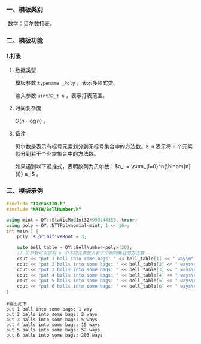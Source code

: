 ### 一、模板类别

​	数学：贝尔数打表。

### 二、模板功能

#### 1.打表

1. 数据类型

   模板参数 `typename _Poly` ，表示多项式类。

   输入参数 `uint32_t n` ，表示打表范围。

2. 时间复杂度

   $O(n\cdot \log n)$ 。

3. 备注

   贝尔数是表示有标号元素划分到无标号集合中的方法数。`B_n` 表示将 `n` 个元素划分到若干个非空集合中的方法数。

   如果遇到以下递推式，表明数列为贝尔数：$a_i = \sum_{i=0}^n{\binom{n}{i}} a_i$ 。


### 三、模板示例

```c++
#include "IO/FastIO.h"
#include "MATH/BellNumber.h"

using mint = OY::StaticModInt32<998244353, true>;
using poly = OY::NTTPolynomial<mint, 1 << 10>;
int main() {
    poly::s_primitiveRoot = 3;

    auto bell_table = OY::BellNumber<poly>(20);
    // 贝尔数可以求将 n 个不同元素放入若干个相同集合的方法数
    cout << "put 1 ball into some bags: " << bell_table[1] << " way\n";
    cout << "put 2 balls into some bags: " << bell_table[2] << " ways\n";
    cout << "put 3 balls into some bags: " << bell_table[3] << " ways\n";
    cout << "put 4 balls into some bags: " << bell_table[4] << " ways\n";
    cout << "put 5 balls into some bags: " << bell_table[5] << " ways\n";
    cout << "put 6 balls into some bags: " << bell_table[6] << " ways\n";
}
```

```
#输出如下
put 1 ball into some bags: 1 way
put 2 balls into some bags: 2 ways
put 3 balls into some bags: 5 ways
put 4 balls into some bags: 15 ways
put 5 balls into some bags: 52 ways
put 6 balls into some bags: 203 ways

```

